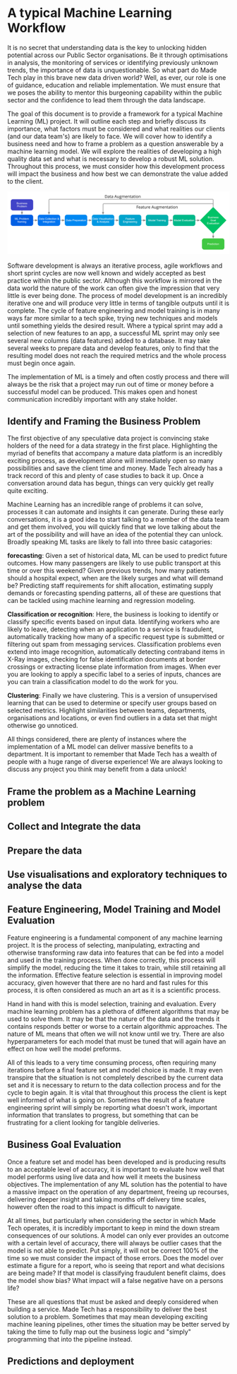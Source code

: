 # A typical Machine Learning Workflow
It is no secret that understanding data is the key to unlocking hidden potential across our Public Sector organisations. Be it through optimisations in analysis, the monitoring of services or identifying previously unknown trends, the importance of data is unquestionable. So what part do Made Tech play in this brave new data driven world? Well, as ever, our role is one of guidance, education and reliable implementation. We must ensure that we poses the ability to mentor this burgeoning capability within the public sector and the confidence to lead them through the data landscape. 

The goal of this document is to provide a framework for a typical Machine Learning (ML) project. It will outline each step and briefly discuss its importance, what factors must be considered and what realities our clients (and our data team's) are likely to face. We will cover how to identify a business need and how to frame a problem as a question answerable by a machine learning model. We will explore the realities of developing a high quality data set and what is necessary to develop a robust ML solution. Throughout this process, we must consider how this development process will impact the business and how best we can demonstrate the value added to the client.

![A typical machine learning workflow](../images/ml-workflow.jpg)

Software development is always an iterative process, agile workflows and short sprint cycles are now well known and widely accepted as best practice within the public sector. Although this workflow is mirrored in the data world the nature of the work can often give the impression that very little is ever being done. The process of model development is an incredibly iterative one and will produce very little in terms of tangible outputs until it is complete. The cycle of feature engineering and model training is in many ways far more similar to a tech spike, trying new techniques and models until something yields the desired result. Where a typical sprint may add a selection of new features to an app, a successful ML sprint may only see several new columns (data features) added to a database. It may take several weeks to prepare data and develop features, only to find that the resulting model does not reach the required metrics and the whole process must begin once again. 

The implementation of ML is a timely and often costly process and there will always be the risk that a project may run out of time or money before a successful model can be produced. This makes open and honest communication incredibly important with any stake holder. 

## Identify and Framing the Business Problem 
The first objective of any speculative data project is convincing stake holders of the need for a data strategy in the first place. Highlighting the myriad of benefits that accompany a mature data platform is an incredibly exciting process, as development alone will immediately open so many possibilities and save the client time and money. Made Tech already has a track record of this and plenty of case studies to back it up. Once a conversation around data has begun, things can very quickly get really quite exciting. 

Machine Learning has an incredible range of problems it can solve, processes it can automate and insights it can generate. During these early conversations, it is a good idea to start talking to a member of the data team and get them involved, you will quickly find that we love talking about the art of the possibility and will have an idea of the potential they can unlock. Broadly speaking ML tasks are likely to fall into three basic catagories:

**forecasting**: Given a set of historical data, ML can be used to predict future outcomes. How many passengers are likely to use public transport at this time or over this weekend? Given previous trends, how many patients should a hospital expect, when are the likely surges and what will demand be? Predicting staff requirements for shift allocation, estimating supply demands or forecasting spending patterns, all of these are questions that can be tackled using machine learning and regression modeling.  

**Classification or recognition**: Here, the business is looking to identify or classify specific events based on input data. Identifying workers who are likely to leave, detecting when an application to a service is fraudulent, automatically tracking how many of a specific request type is submitted or filtering out spam from messaging services. Classification problems even extend into image recognition, automatically detecting contraband items in X-Ray images, checking for false identification documents at border crossings or extracting license plate information from images. When ever you are looking to apply a specific label to a series of inputs, chances are you can train a classification model to do the work for you.

**Clustering**: Finally we have clustering. This is a version of unsupervised learning that can be used to determine or specify user groups based on selected metrics. Highlight similarities between teams, departments, organisations and locations, or even find outliers in a data set that might otherwise go unnoticed.

All things considered, there are  plenty of instances where the implementation of a ML model can deliver massive benefits to a department. It is important to remember that Made Tech has a wealth of people with a huge range of diverse experience! We are always looking to discuss any project you think may benefit from a data unlock! 

<!-- 
all about problem formulation - starting point of any ML project - required to identify the problem
What are we trying to solve? Consiquences of using ML - what are the ramifications of incorrect answers. 
What is the business metric, cost reduction, increased customer base, improved efficiency. What is the correct metric - what is the impact - what quality of metric. Are there multiple metrics? is there a priority? Can they be linked? 
Can this be answered by business logic instead? 
Do we have enough data? Do we have High quality data? Needs high quality big data set
Is the data static or evolving over time?
Communication is key as these will all have implications on the time scale of the project.  -->


## Frame the problem as a Machine Learning problem
<!-- What kind of ML algorithm can we apply 
Supervised vs unsupervised or semisupervised?
Likely multiple models working together to answer a question. 
Establish the criteria for success - you can always tweak to improve
Always defer to the simpler model -->


## Collect and Integrate the data
<!-- does not end - it continues to evolve. 
Sometimes you need to find more data or find new data for new features. 
Need enough for A/B testing. 
examples of data collection - logs - APIs - public or private data
There is a lot of publicly available data - ONS - Census - Geographical 

Sampling - Select a subset of instances for training and testing
    Random
    Must be a good representation of the population 
    Must make sure there is not sampling bias
    stratified
    Apply random sampling to subpopulations
Labeling - Obtaining gold standard answers for supervised learning
Lookout for Seasonality or trends in data 
Does time of the day/week/year effect the data 
Do patterns shift over time?
Make sure there is no data leakage 

Labeling
Is the data labeled - can that labeling be trusted? Do we need human capital to perform labeling?
Labels MUST be correct in order for the model to reliably train  -->

## Prepare the data
<!-- Is the data accessible? Can the data be easily and efficiently queried? Is there a data pipeline in place? Are there appropriate environments for the data to be analysed and explored? Is the data scientist required to develop locally or in a cloud environment? who owens the env? Is there sensitive or identifiable data that needs to be obfuscated? What steps do we need to enact in order to get the data to a reasonable state - Is there a clear data schema? -->
## Use visualisations and exploratory techniques to analyse the data 
<!-- Exploratory data analysis - Data statistics - data visualisations - how many features are there? are these features relevant? What can the domain experts tell you? 
Numerical
is it normally distributed? are there any obvious features? Are there outliers? Quartile analysis - averages for back filling? 

Ordinal
What is the relationship? 

Categorical 
Most frequent - least frequent - percentage of set - size of set - does the set cover all the possibilities? - 

Text / Language
are there key words to identify - Are we looking to analyse sentiment or identify themes? 

The use of visulisations is vital to identify correlations and relationships within the data set 

Establish the quality of data wether we need more to build a bigger / better feature set

Do we need to fill or filter missing data? Has data been miss labeled - are outliers typos? Are measurements correctly filled in and of the same / expected scale? Do we need to account for special characters within fields? Names? Text blocks? -->


## Feature Engineering, Model Training and Model Evaluation

Feature engineering is a fundamental component of any machine learning project. It is the process of selecting, manipulating, extracting and otherwise transforming raw data into features that can be fed into a model and used in the training process. When done correctly, this process will simplify the model, reducing the time it takes to train, while still retaining all the information. Effective feature selection is essential in improving model accuracy, given however that there are no hard and fast rules for this process, it is often considered as much an art as it is a scientific process. 

Hand in hand with this is model selection, training and evaluation. Every machine learning problem has a plethora of different algorithms that may be used to solve them. It may be that the nature of the data and the trends it contains responds better or worse to a certain algorithmic approaches. The nature of ML means that often we will not know until we try. There are also hyperparameters for each model that must be tuned that will again have an effect on how well the model preforms. 

All of this leads to a very time consuming process, often requiring many iterations before a final feature set and model choice is made. It may even transpire that the situation is not completely described by the current data set and it is necessary to return to the data collection process and for the cycle to begin again. It is vital that throughout this process the client is kept well informed of what is going on. Sometimes the result of a feature engineering sprint will simply be reporting what doesn't work, important information that translates to progress, but something that can be frustrating for a client looking for tangible deliveries. 

## Business Goal Evaluation
Once a feature set and model has been developed and is producing results to an acceptable level of accuracy, it is important to evaluate how well that model performs using live data and how well it meets the business objectives. The implementation of any ML solution has the potential to have a massive impact on the operation of any department, freeing up recourses, delivering deeper insight and taking months off delivery time scales, however often the road to this impact is difficult to navigate. 

At all times, but particularly when considering the sector in which Made Tech operates, it is incredibly important to keep in mind the down stream consequences of our solutions. A model can only ever provides an outcome with a certain level of accuracy, there will always be outlier cases that the model is not able to predict. Put simply, it will not be correct 100% of the time so we must consider the impact of those errors. Does the model over estimate a figure for a report, who is seeing that report and what decisions are being made? If that model is classifying fraudulent benefit claims, does the model show bias? What impact will a false negative have on a persons life? 

These are all questions that must be asked and deeply considered when building a service. Made Tech has a responsibility to deliver the best solution to a problem. Sometimes that may mean developing exciting machine leaning pipelines, other times the situation may be better served by taking the time to fully map out the business logic and "simply" programming that into the pipeline instead. 


## Predictions and deployment 
<!-- Where are the predictions being used
Are they being monitored for model drift with evolving live data / how are we monitoring/measuring reliability
How is this worked into a pipeline 
There is a difference between developing a model in a notebook and deploying a model to a live env
Heavy collaboration with data engineers
How does the client want to interact with the model 

MLmodels will require constant monitoring and development as the data will inevitably change shape over the course of time. 
Does the client have the requisite skills / developers in place to maintain a data pipeline / ML model
has up skilling been park of the delivery -->